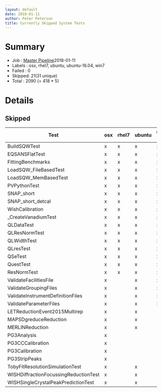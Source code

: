 ```yaml
---
layout: default
date: 2018-01-11
author: Peter Peterson
title: Currently Skipped System Tests
---
```

Summary
=======
* Job    : [Master Pipeline](http://builds.mantidproject.org/view/Master%20Pipeline/)2018-01-11
* Labels : osx, rhel7, ubuntu, ubuntu-16.04, win7
* Failed : 0
* Skipped: 21(31 unique)
* Total  : 2090
(= 418 * 5)

Details
=======

Skipped
-------

| Test                                   | osx | rhel7 | ubuntu | ubuntu-16.04 | win7 |
|----------------------------------------|-----|-------|--------|--------------|------|
| BuildSQWTest                           |  x  |   x   |    x   |       x      |   x  | 
| EQSANSFlatTest                         |  x  |   x   |    x   |       x      |   x  | 
| FittingBenchmarks                      |  x  |   x   |    x   |       x      |   x  | 
| LoadSQW_FileBasedTest                  |  x  |   x   |    x   |       x      |   x  | 
| LoadSQW_MemBasedTest                   |  x  |   x   |    x   |       x      |   x  | 
| PVPythonTest                           |  x  |   x   |    x   |       x      |   x  | 
| SNAP_short                             |  x  |   x   |    x   |       x      |   x  | 
| SNAP_short_detcal                      |  x  |   x   |    x   |       x      |   x  | 
| WishCalibration                        |  x  |   x   |    x   |       x      |   x  | 
| _CreateVanadiumTest                    |  x  |   x   |    x   |       x      |   x  | 
| QLDataTest                             |  x  |   x   |    x   |       x      |      | 
| QLResNormTest                          |  x  |   x   |    x   |       x      |      | 
| QLWidthTest                            |  x  |   x   |    x   |       x      |      | 
| QLresTest                              |  x  |   x   |    x   |       x      |      | 
| QSeTest                                |  x  |   x   |    x   |       x      |      | 
| QuestTest                              |  x  |   x   |    x   |       x      |      | 
| ResNormTest                            |  x  |   x   |    x   |       x      |      | 
| ValidateFacilitiesFile                 |  x  |       |    x   |       x      |      | 
| ValidateGroupingFiles                  |  x  |       |    x   |       x      |      | 
| ValidateInstrumentDefinitionFiles      |  x  |       |    x   |       x      |      | 
| ValidateParameterFiles                 |  x  |       |    x   |       x      |      | 
| LETReductionEvent2015Multirep          |  x  |       |    x   |              |      | 
| MAPSDgreduceReduction                  |  x  |       |    x   |              |      | 
| MERLINReduction                        |  x  |       |    x   |              |      | 
| PG3Analysis                            |  x  |       |        |              |   x  | 
| PG3CCCalibration                       |  x  |       |        |              |   x  | 
| PG3Calibration                         |  x  |       |        |              |   x  | 
| PG3StripPeaks                          |  x  |       |        |              |   x  | 
| TobyFitResolutionSimulationTest        |  x  |       |    x   |              |      | 
| WISHDiffractionFocussingReductionTest  |  x  |       |    x   |              |      | 
| WISHSingleCrystalPeakPredictionTest    |  x  |       |    x   |              |      | 
